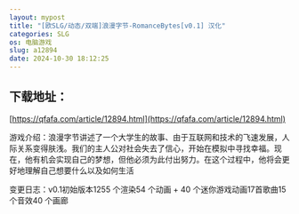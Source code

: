 ```yaml
---
layout: mypost
title: "[欧SLG/动态/双端]浪漫字节-RomanceBytes[v0.1] 汉化"
categories: SLG
os: 电脑游戏
slug: a12894
date: 2024-10-30 18:12:25
---
```


## 下载地址：

[https://qfafa.com/article/12894.html](https://qfafa.com/article/12894.html)

游戏介绍：浪漫字节讲述了一个大学生的故事、由于互联网和技术的飞速发展，人际关系变得肤浅。我们的主人公对社会失去了信心，开始在模拟中寻找幸福。现在，他有机会实现自己的梦想，但他必须为此付出努力。在这个过程中，他将会更好地理解自己想要什么以及如何生活

变更日志：v0.1初始版本1255 个渲染54 个动画 + 40 个迷你游戏动画17​​ 首歌曲15 个音效40 个画廊